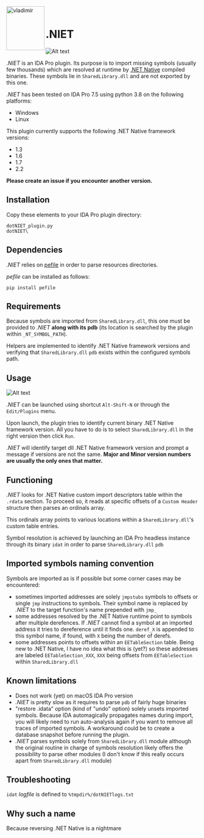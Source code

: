 <img align="left" width="100" height="115" src="./img/vladimir.png" alt="vladimir">  
&nbsp;
&nbsp;

# .NIET

![Alt text](./img/dotNIET_before_after.png?raw=true "Before After")

*.NIET* is an IDA Pro plugin. Its purpose is to import missing symbols (usually few thousands) which are resolved at runtime by [.NET Native](https://docs.microsoft.com/en-us/dotnet/framework/net-native/) compiled binaries. These symbols lie in ```SharedLibrary.dll``` and are not exported by this one.

*.NIET* has been tested on IDA Pro 7.5 using python 3.8 on the following platforms:

* Windows
* Linux

This plugin currently supports the following .NET Native framework versions:

* 1.3
* 1.6
* 1.7
* 2.2

**Please create an issue if you encounter another version.**

## Installation

Copy these elements to your IDA Pro plugin directory:

```
dotNIET_plugin.py
dotNIET\
```

## Dependencies

*.NIET* relies on [pefile](https://pypi.org/project/pefile/) in order to parse resources directories.

*pefile* can be installed as follows:

```
pip install pefile
```

## Requirements

Because symbols are imported from ```SharedLibrary.dll```, this one must be provided to *.NIET* **along with its pdb** (its location is searched by the plugin within ```_NT_SYMBOL_PATH```).

Helpers are implemented to identify .NET Native framework versions and verifying that ```SharedLibrary.dll``` ```pdb``` exists within the configured symbols path.

## Usage

![Alt text](./img/dotNIET_display.png?raw=true "Display")

*.NIET* can be launched using shortcut ```Alt-Shift-N``` or through the ```Edit/Plugins``` menu.

Upon launch, the plugin tries to identify current binary .NET Native framework version. All you have to do is to select ```SharedLibrary.dll``` in the right version then click ```Run```.

*.NIET* will identify target dll .NET Native framework version and prompt a message if versions are not the same. **Major and Minor version numbers are usually the only ones that matter.**

## Functioning

*.NIET* looks for .NET Native custom import descriptors table within the ```.rdata``` section. To proceed so, it reads at specific offsets of a ```Custom Header``` structure then parses an ordinals array.

This ordinals array points to various locations within a ```SharedLibrary.dll```'s custom table entries.

Symbol resolution is achieved by launching an IDA Pro headless instance through its binary ```idat``` in order to parse ```SharedLibrary.dll``` ```pdb```

## Imported symbols naming convention

Symbols are imported as is if possible but some corner cases may be encountered:

* sometimes imported addresses are solely ```jmpstubs``` symbols to offsets or single ```jmp``` instructions to symbols. Their symbol name is replaced by *.NIET* to the target function's name prepended with ```jmp_```
* some addresses resolved by the .NET Native runtime point to symbols after multiple derefences. If *.NIET* cannot find a symbol at an imported address it tries to dereference until it finds one. ```deref_X``` is appended to this symbol name, if found, with ```X``` being the number of derefs.
* some addresses points to offsets within an ```EETableSection``` table. Being new to .NET Native, I have no idea what this is (yet?) so these addresses are labeled ```EETableSection_XXX```, ```XXX``` being offsets from ```EETableSection``` within ```SharedLibrary.dll```

## Known limitations

* Does not work (yet) on macOS IDA Pro version
* *.NIET* is pretty slow as it requires to parse ```pdb``` of fairly huge binaries
* "restore .idata" option (kind of "undo" option) solely unsets imported symbols. Because IDA automagically propagates names during import, you will likely need to run auto-analysis again if you want to remove all traces of imported symbols. A workaround could be to create a database snapshot before running the plugin.
* *.NIET* parses symbols solely from ```SharedLibrary.dll``` module although the original routine in charge of symbols resolution likely offers the possibility to parse other modules (I don't know if this really occurs apart from ```SharedLibrary.dll``` module)

## Troubleshooting

```idat``` *logfile* is defined to ```%tmpdir%/dotNIETlogs.txt```

## Why such a name

Because reversing .NET Native is a nightmare